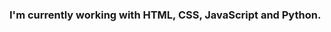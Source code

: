 ### I'm currently working with HTML, CSS, JavaScript and Python.

<!--
**rafaeia/rafaeia** is a ✨ _special_ ✨ repository because its `README.md` (this file) appears on your GitHub profile.

Here are some ideas to get you started:

I’m currently learning HTML, CSS, JavaScript and Python.

-->
